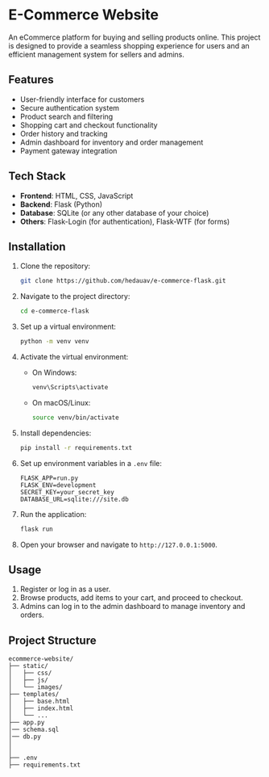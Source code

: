 # E-Commerce Website

An eCommerce platform for buying and selling products online. This project is designed to provide a seamless shopping experience for users and an efficient management system for sellers and admins.

## Features

- User-friendly interface for customers
- Secure authentication system
- Product search and filtering
- Shopping cart and checkout functionality
- Order history and tracking
- Admin dashboard for inventory and order management
- Payment gateway integration

## Tech Stack

- **Frontend**: HTML, CSS, JavaScript
- **Backend**: Flask (Python)
- **Database**: SQLite (or any other database of your choice)
- **Others**: Flask-Login (for authentication), Flask-WTF (for forms)

## Installation

1. Clone the repository:
   ```bash
   git clone https://github.com/hedauav/e-commerce-flask.git
   ```
2. Navigate to the project directory:
   ```bash
   cd e-commerce-flask
   ```
3. Set up a virtual environment:
   ```bash
   python -m venv venv
   ```
4. Activate the virtual environment:

   - On Windows:
     ```bash
     venv\Scripts\activate
     ```
   - On macOS/Linux:
     ```bash
     source venv/bin/activate
     ```

5. Install dependencies:
   ```bash
   pip install -r requirements.txt
   ```

6. Set up environment variables in a `.env` file:
   ```env
   FLASK_APP=run.py
   FLASK_ENV=development
   SECRET_KEY=your_secret_key
   DATABASE_URL=sqlite:///site.db
   ```

7. Run the application:
   ```bash
   flask run
   ```

8. Open your browser and navigate to `http://127.0.0.1:5000`.

## Usage

1. Register or log in as a user.
2. Browse products, add items to your cart, and proceed to checkout.
3. Admins can log in to the admin dashboard to manage inventory and orders.

## Project Structure

```plaintext
ecommerce-website/
├── static/
│   ├── css/
│   ├── js/
│   └── images/
├── templates/
│   ├── base.html
│   ├── index.html
│   └── ...
├── app.py
│── schema.sql
│── db.py   
│   
│   
├── .env
├── requirements.txt

```







